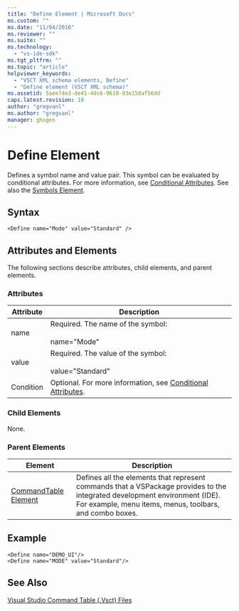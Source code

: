```yaml
---
title: "Define Element | Microsoft Docs"
ms.custom: ""
ms.date: "11/04/2016"
ms.reviewer: ""
ms.suite: ""
ms.technology: 
  - "vs-ide-sdk"
ms.tgt_pltfrm: ""
ms.topic: "article"
helpviewer_keywords: 
  - "VSCT XML schema elements, Define"
  - "Define element (VSCT XML schema)"
ms.assetid: 5aee74e3-de41-4dc6-9618-93e158af56dd
caps.latest.revision: 10
author: "gregvanl"
ms.author: "gregvanl"
manager: ghogen
---
```

# Define Element
Defines a symbol name and value pair. This symbol can be evaluated by conditional attributes. For more information, see [Conditional Attributes](../extensibility/vsct-xml-schema-conditional-attributes.md). See also the [Symbols Element](../extensibility/symbols-element.md).  
  
## Syntax  
  
```  
<Define name="Mode" value="Standard" />  
```  
  
## Attributes and Elements  
 The following sections describe attributes, child elements, and parent elements.  
  
### Attributes  
  
|Attribute|Description|  
|---------------|-----------------|  
|name|Required. The name of the symbol:<br /><br /> name="Mode"|  
|value|Required. The value of the symbol:<br /><br /> value="Standard"|  
|Condition|Optional. For more information, see [Conditional Attributes](../extensibility/vsct-xml-schema-conditional-attributes.md).|  
  
### Child Elements  
 None.  
  
### Parent Elements  
  
|Element|Description|  
|-------------|-----------------|  
|[CommandTable Element](../extensibility/commandtable-element.md)|Defines all the elements that represent commands that a VSPackage provides to the integrated development environment (IDE). For example, menu items, menus, toolbars, and combo boxes.|  
  
## Example  
  
```  
<Define name="DEMO_UI"/>  
<Define name="MODE" value="Standard"/>  
```  
  
## See Also  
 [Visual Studio Command Table (.Vsct) Files](../extensibility/internals/visual-studio-command-table-dot-vsct-files.md)